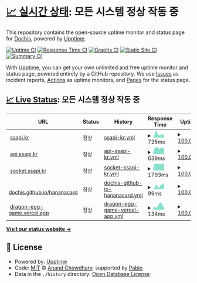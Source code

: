 # [📈 실시간 상태](https://DOCHIS.github.io/status): <!--live status--> **모든 시스템 정상 작동 중**

This repository contains the open-source uptime monitor and status page for [Dochis](http://dochis.net), powered by [Upptime](https://github.com/upptime/upptime).

[![Uptime CI](https://github.com/DOCHIS/status/workflows/Uptime%20CI/badge.svg)](https://github.com/DOCHIS/status/actions?query=workflow%3A%22Uptime+CI%22)
[![Response Time CI](https://github.com/DOCHIS/status/workflows/Response%20Time%20CI/badge.svg)](https://github.com/DOCHIS/status/actions?query=workflow%3A%22Response+Time+CI%22)
[![Graphs CI](https://github.com/DOCHIS/status/workflows/Graphs%20CI/badge.svg)](https://github.com/DOCHIS/status/actions?query=workflow%3A%22Graphs+CI%22)
[![Static Site CI](https://github.com/DOCHIS/status/workflows/Static%20Site%20CI/badge.svg)](https://github.com/DOCHIS/status/actions?query=workflow%3A%22Static+Site+CI%22)
[![Summary CI](https://github.com/DOCHIS/status/workflows/Summary%20CI/badge.svg)](https://github.com/DOCHIS/status/actions?query=workflow%3A%22Summary+CI%22)

With [Upptime](https://upptime.js.org), you can get your own unlimited and free uptime monitor and status page, powered entirely by a GitHub repository. We use [Issues](https://github.com/DOCHIS/status/issues) as incident reports, [Actions](https://github.com/DOCHIS/status/actions) as uptime monitors, and [Pages](https://DOCHIS.github.io/status) for the status page.

## [📈 Live Status](https://demo.upptime.js.org): <!--live status--> **모든 시스템 정상 작동 중**

<!--start: status pages-->
<!-- This summary is generated by Upptime (https://github.com/upptime/upptime) -->
<!-- Do not edit this manually, your changes will be overwritten -->
<!-- prettier-ignore -->
| URL | Status | History | Response Time | Uptime |
| --- | ------ | ------- | ------------- | ------ |
| <img alt="" src="https://icons.duckduckgo.com/ip3/ssapi.kr.ico" height="13"> [ssapi.kr](https://ssapi.kr/) | 정상 | [ssapi-kr.yml](https://github.com/DOCHIS/status/commits/HEAD/history/ssapi-kr.yml) | <details><summary><img alt="Response time graph" src="./graphs/ssapi-kr/response-time-week.png" height="20"> 725ms</summary><br><a href="https://DOCHIS.github.io/status/history/ssapi-kr"><img alt="Response time 905" src="https://img.shields.io/endpoint?url=https%3A%2F%2Fraw.githubusercontent.com%2FDOCHIS%2Fstatus%2FHEAD%2Fapi%2Fssapi-kr%2Fresponse-time.json"></a><br><a href="https://DOCHIS.github.io/status/history/ssapi-kr"><img alt="24-hour response time 483" src="https://img.shields.io/endpoint?url=https%3A%2F%2Fraw.githubusercontent.com%2FDOCHIS%2Fstatus%2FHEAD%2Fapi%2Fssapi-kr%2Fresponse-time-day.json"></a><br><a href="https://DOCHIS.github.io/status/history/ssapi-kr"><img alt="7-day response time 725" src="https://img.shields.io/endpoint?url=https%3A%2F%2Fraw.githubusercontent.com%2FDOCHIS%2Fstatus%2FHEAD%2Fapi%2Fssapi-kr%2Fresponse-time-week.json"></a><br><a href="https://DOCHIS.github.io/status/history/ssapi-kr"><img alt="30-day response time 1297" src="https://img.shields.io/endpoint?url=https%3A%2F%2Fraw.githubusercontent.com%2FDOCHIS%2Fstatus%2FHEAD%2Fapi%2Fssapi-kr%2Fresponse-time-month.json"></a><br><a href="https://DOCHIS.github.io/status/history/ssapi-kr"><img alt="1-year response time 905" src="https://img.shields.io/endpoint?url=https%3A%2F%2Fraw.githubusercontent.com%2FDOCHIS%2Fstatus%2FHEAD%2Fapi%2Fssapi-kr%2Fresponse-time-year.json"></a></details> | <details><summary><a href="https://DOCHIS.github.io/status/history/ssapi-kr">100.00%</a></summary><a href="https://DOCHIS.github.io/status/history/ssapi-kr"><img alt="All-time uptime 99.83%" src="https://img.shields.io/endpoint?url=https%3A%2F%2Fraw.githubusercontent.com%2FDOCHIS%2Fstatus%2FHEAD%2Fapi%2Fssapi-kr%2Fuptime.json"></a><br><a href="https://DOCHIS.github.io/status/history/ssapi-kr"><img alt="24-hour uptime 100.00%" src="https://img.shields.io/endpoint?url=https%3A%2F%2Fraw.githubusercontent.com%2FDOCHIS%2Fstatus%2FHEAD%2Fapi%2Fssapi-kr%2Fuptime-day.json"></a><br><a href="https://DOCHIS.github.io/status/history/ssapi-kr"><img alt="7-day uptime 100.00%" src="https://img.shields.io/endpoint?url=https%3A%2F%2Fraw.githubusercontent.com%2FDOCHIS%2Fstatus%2FHEAD%2Fapi%2Fssapi-kr%2Fuptime-week.json"></a><br><a href="https://DOCHIS.github.io/status/history/ssapi-kr"><img alt="30-day uptime 100.00%" src="https://img.shields.io/endpoint?url=https%3A%2F%2Fraw.githubusercontent.com%2FDOCHIS%2Fstatus%2FHEAD%2Fapi%2Fssapi-kr%2Fuptime-month.json"></a><br><a href="https://DOCHIS.github.io/status/history/ssapi-kr"><img alt="1-year uptime 99.83%" src="https://img.shields.io/endpoint?url=https%3A%2F%2Fraw.githubusercontent.com%2FDOCHIS%2Fstatus%2FHEAD%2Fapi%2Fssapi-kr%2Fuptime-year.json"></a></details>
| <img alt="" src="https://icons.duckduckgo.com/ip3/api.ssapi.kr.ico" height="13"> [api.ssapi.kr](http://api.ssapi.kr/status/database) | 정상 | [api-ssapi-kr.yml](https://github.com/DOCHIS/status/commits/HEAD/history/api-ssapi-kr.yml) | <details><summary><img alt="Response time graph" src="./graphs/api-ssapi-kr/response-time-week.png" height="20"> 639ms</summary><br><a href="https://DOCHIS.github.io/status/history/api-ssapi-kr"><img alt="Response time 819" src="https://img.shields.io/endpoint?url=https%3A%2F%2Fraw.githubusercontent.com%2FDOCHIS%2Fstatus%2FHEAD%2Fapi%2Fapi-ssapi-kr%2Fresponse-time.json"></a><br><a href="https://DOCHIS.github.io/status/history/api-ssapi-kr"><img alt="24-hour response time 503" src="https://img.shields.io/endpoint?url=https%3A%2F%2Fraw.githubusercontent.com%2FDOCHIS%2Fstatus%2FHEAD%2Fapi%2Fapi-ssapi-kr%2Fresponse-time-day.json"></a><br><a href="https://DOCHIS.github.io/status/history/api-ssapi-kr"><img alt="7-day response time 639" src="https://img.shields.io/endpoint?url=https%3A%2F%2Fraw.githubusercontent.com%2FDOCHIS%2Fstatus%2FHEAD%2Fapi%2Fapi-ssapi-kr%2Fresponse-time-week.json"></a><br><a href="https://DOCHIS.github.io/status/history/api-ssapi-kr"><img alt="30-day response time 1263" src="https://img.shields.io/endpoint?url=https%3A%2F%2Fraw.githubusercontent.com%2FDOCHIS%2Fstatus%2FHEAD%2Fapi%2Fapi-ssapi-kr%2Fresponse-time-month.json"></a><br><a href="https://DOCHIS.github.io/status/history/api-ssapi-kr"><img alt="1-year response time 819" src="https://img.shields.io/endpoint?url=https%3A%2F%2Fraw.githubusercontent.com%2FDOCHIS%2Fstatus%2FHEAD%2Fapi%2Fapi-ssapi-kr%2Fresponse-time-year.json"></a></details> | <details><summary><a href="https://DOCHIS.github.io/status/history/api-ssapi-kr">100.00%</a></summary><a href="https://DOCHIS.github.io/status/history/api-ssapi-kr"><img alt="All-time uptime 99.91%" src="https://img.shields.io/endpoint?url=https%3A%2F%2Fraw.githubusercontent.com%2FDOCHIS%2Fstatus%2FHEAD%2Fapi%2Fapi-ssapi-kr%2Fuptime.json"></a><br><a href="https://DOCHIS.github.io/status/history/api-ssapi-kr"><img alt="24-hour uptime 100.00%" src="https://img.shields.io/endpoint?url=https%3A%2F%2Fraw.githubusercontent.com%2FDOCHIS%2Fstatus%2FHEAD%2Fapi%2Fapi-ssapi-kr%2Fuptime-day.json"></a><br><a href="https://DOCHIS.github.io/status/history/api-ssapi-kr"><img alt="7-day uptime 100.00%" src="https://img.shields.io/endpoint?url=https%3A%2F%2Fraw.githubusercontent.com%2FDOCHIS%2Fstatus%2FHEAD%2Fapi%2Fapi-ssapi-kr%2Fuptime-week.json"></a><br><a href="https://DOCHIS.github.io/status/history/api-ssapi-kr"><img alt="30-day uptime 100.00%" src="https://img.shields.io/endpoint?url=https%3A%2F%2Fraw.githubusercontent.com%2FDOCHIS%2Fstatus%2FHEAD%2Fapi%2Fapi-ssapi-kr%2Fuptime-month.json"></a><br><a href="https://DOCHIS.github.io/status/history/api-ssapi-kr"><img alt="1-year uptime 99.91%" src="https://img.shields.io/endpoint?url=https%3A%2F%2Fraw.githubusercontent.com%2FDOCHIS%2Fstatus%2FHEAD%2Fapi%2Fapi-ssapi-kr%2Fuptime-year.json"></a></details>
| <img alt="" src="https://icons.duckduckgo.com/ip3/api.ssapi.kr.ico" height="13"> [socket.ssapi.kr](http://api.ssapi.kr/status/socket) | 정상 | [socket-ssapi-kr.yml](https://github.com/DOCHIS/status/commits/HEAD/history/socket-ssapi-kr.yml) | <details><summary><img alt="Response time graph" src="./graphs/socket-ssapi-kr/response-time-week.png" height="20"> 1793ms</summary><br><a href="https://DOCHIS.github.io/status/history/socket-ssapi-kr"><img alt="Response time 1119" src="https://img.shields.io/endpoint?url=https%3A%2F%2Fraw.githubusercontent.com%2FDOCHIS%2Fstatus%2FHEAD%2Fapi%2Fsocket-ssapi-kr%2Fresponse-time.json"></a><br><a href="https://DOCHIS.github.io/status/history/socket-ssapi-kr"><img alt="24-hour response time 1744" src="https://img.shields.io/endpoint?url=https%3A%2F%2Fraw.githubusercontent.com%2FDOCHIS%2Fstatus%2FHEAD%2Fapi%2Fsocket-ssapi-kr%2Fresponse-time-day.json"></a><br><a href="https://DOCHIS.github.io/status/history/socket-ssapi-kr"><img alt="7-day response time 1793" src="https://img.shields.io/endpoint?url=https%3A%2F%2Fraw.githubusercontent.com%2FDOCHIS%2Fstatus%2FHEAD%2Fapi%2Fsocket-ssapi-kr%2Fresponse-time-week.json"></a><br><a href="https://DOCHIS.github.io/status/history/socket-ssapi-kr"><img alt="30-day response time 1797" src="https://img.shields.io/endpoint?url=https%3A%2F%2Fraw.githubusercontent.com%2FDOCHIS%2Fstatus%2FHEAD%2Fapi%2Fsocket-ssapi-kr%2Fresponse-time-month.json"></a><br><a href="https://DOCHIS.github.io/status/history/socket-ssapi-kr"><img alt="1-year response time 1119" src="https://img.shields.io/endpoint?url=https%3A%2F%2Fraw.githubusercontent.com%2FDOCHIS%2Fstatus%2FHEAD%2Fapi%2Fsocket-ssapi-kr%2Fresponse-time-year.json"></a></details> | <details><summary><a href="https://DOCHIS.github.io/status/history/socket-ssapi-kr">100.00%</a></summary><a href="https://DOCHIS.github.io/status/history/socket-ssapi-kr"><img alt="All-time uptime 99.91%" src="https://img.shields.io/endpoint?url=https%3A%2F%2Fraw.githubusercontent.com%2FDOCHIS%2Fstatus%2FHEAD%2Fapi%2Fsocket-ssapi-kr%2Fuptime.json"></a><br><a href="https://DOCHIS.github.io/status/history/socket-ssapi-kr"><img alt="24-hour uptime 100.00%" src="https://img.shields.io/endpoint?url=https%3A%2F%2Fraw.githubusercontent.com%2FDOCHIS%2Fstatus%2FHEAD%2Fapi%2Fsocket-ssapi-kr%2Fuptime-day.json"></a><br><a href="https://DOCHIS.github.io/status/history/socket-ssapi-kr"><img alt="7-day uptime 100.00%" src="https://img.shields.io/endpoint?url=https%3A%2F%2Fraw.githubusercontent.com%2FDOCHIS%2Fstatus%2FHEAD%2Fapi%2Fsocket-ssapi-kr%2Fuptime-week.json"></a><br><a href="https://DOCHIS.github.io/status/history/socket-ssapi-kr"><img alt="30-day uptime 100.00%" src="https://img.shields.io/endpoint?url=https%3A%2F%2Fraw.githubusercontent.com%2FDOCHIS%2Fstatus%2FHEAD%2Fapi%2Fsocket-ssapi-kr%2Fuptime-month.json"></a><br><a href="https://DOCHIS.github.io/status/history/socket-ssapi-kr"><img alt="1-year uptime 99.91%" src="https://img.shields.io/endpoint?url=https%3A%2F%2Fraw.githubusercontent.com%2FDOCHIS%2Fstatus%2FHEAD%2Fapi%2Fsocket-ssapi-kr%2Fuptime-year.json"></a></details>
| <img alt="" src="https://icons.duckduckgo.com/ip3/dochis.github.io.ico" height="13"> [dochis.github.io/hananacard](https://dochis.github.io/hananacard) | 정상 | [dochis-github-io-hananacard.yml](https://github.com/DOCHIS/status/commits/HEAD/history/dochis-github-io-hananacard.yml) | <details><summary><img alt="Response time graph" src="./graphs/dochis-github-io-hananacard/response-time-week.png" height="20"> 99ms</summary><br><a href="https://DOCHIS.github.io/status/history/dochis-github-io-hananacard"><img alt="Response time 138" src="https://img.shields.io/endpoint?url=https%3A%2F%2Fraw.githubusercontent.com%2FDOCHIS%2Fstatus%2FHEAD%2Fapi%2Fdochis-github-io-hananacard%2Fresponse-time.json"></a><br><a href="https://DOCHIS.github.io/status/history/dochis-github-io-hananacard"><img alt="24-hour response time 182" src="https://img.shields.io/endpoint?url=https%3A%2F%2Fraw.githubusercontent.com%2FDOCHIS%2Fstatus%2FHEAD%2Fapi%2Fdochis-github-io-hananacard%2Fresponse-time-day.json"></a><br><a href="https://DOCHIS.github.io/status/history/dochis-github-io-hananacard"><img alt="7-day response time 99" src="https://img.shields.io/endpoint?url=https%3A%2F%2Fraw.githubusercontent.com%2FDOCHIS%2Fstatus%2FHEAD%2Fapi%2Fdochis-github-io-hananacard%2Fresponse-time-week.json"></a><br><a href="https://DOCHIS.github.io/status/history/dochis-github-io-hananacard"><img alt="30-day response time 243" src="https://img.shields.io/endpoint?url=https%3A%2F%2Fraw.githubusercontent.com%2FDOCHIS%2Fstatus%2FHEAD%2Fapi%2Fdochis-github-io-hananacard%2Fresponse-time-month.json"></a><br><a href="https://DOCHIS.github.io/status/history/dochis-github-io-hananacard"><img alt="1-year response time 138" src="https://img.shields.io/endpoint?url=https%3A%2F%2Fraw.githubusercontent.com%2FDOCHIS%2Fstatus%2FHEAD%2Fapi%2Fdochis-github-io-hananacard%2Fresponse-time-year.json"></a></details> | <details><summary><a href="https://DOCHIS.github.io/status/history/dochis-github-io-hananacard">100.00%</a></summary><a href="https://DOCHIS.github.io/status/history/dochis-github-io-hananacard"><img alt="All-time uptime 100.00%" src="https://img.shields.io/endpoint?url=https%3A%2F%2Fraw.githubusercontent.com%2FDOCHIS%2Fstatus%2FHEAD%2Fapi%2Fdochis-github-io-hananacard%2Fuptime.json"></a><br><a href="https://DOCHIS.github.io/status/history/dochis-github-io-hananacard"><img alt="24-hour uptime 100.00%" src="https://img.shields.io/endpoint?url=https%3A%2F%2Fraw.githubusercontent.com%2FDOCHIS%2Fstatus%2FHEAD%2Fapi%2Fdochis-github-io-hananacard%2Fuptime-day.json"></a><br><a href="https://DOCHIS.github.io/status/history/dochis-github-io-hananacard"><img alt="7-day uptime 100.00%" src="https://img.shields.io/endpoint?url=https%3A%2F%2Fraw.githubusercontent.com%2FDOCHIS%2Fstatus%2FHEAD%2Fapi%2Fdochis-github-io-hananacard%2Fuptime-week.json"></a><br><a href="https://DOCHIS.github.io/status/history/dochis-github-io-hananacard"><img alt="30-day uptime 100.00%" src="https://img.shields.io/endpoint?url=https%3A%2F%2Fraw.githubusercontent.com%2FDOCHIS%2Fstatus%2FHEAD%2Fapi%2Fdochis-github-io-hananacard%2Fuptime-month.json"></a><br><a href="https://DOCHIS.github.io/status/history/dochis-github-io-hananacard"><img alt="1-year uptime 100.00%" src="https://img.shields.io/endpoint?url=https%3A%2F%2Fraw.githubusercontent.com%2FDOCHIS%2Fstatus%2FHEAD%2Fapi%2Fdochis-github-io-hananacard%2Fuptime-year.json"></a></details>
| <img alt="" src="https://icons.duckduckgo.com/ip3/dragon-egg-game.vercel.app.ico" height="13"> [dragon-egg-game.vercel.app](https://dragon-egg-game.vercel.app) | 정상 | [dragon-egg-game-vercel-app.yml](https://github.com/DOCHIS/status/commits/HEAD/history/dragon-egg-game-vercel-app.yml) | <details><summary><img alt="Response time graph" src="./graphs/dragon-egg-game-vercel-app/response-time-week.png" height="20"> 134ms</summary><br><a href="https://DOCHIS.github.io/status/history/dragon-egg-game-vercel-app"><img alt="Response time 122" src="https://img.shields.io/endpoint?url=https%3A%2F%2Fraw.githubusercontent.com%2FDOCHIS%2Fstatus%2FHEAD%2Fapi%2Fdragon-egg-game-vercel-app%2Fresponse-time.json"></a><br><a href="https://DOCHIS.github.io/status/history/dragon-egg-game-vercel-app"><img alt="24-hour response time 69" src="https://img.shields.io/endpoint?url=https%3A%2F%2Fraw.githubusercontent.com%2FDOCHIS%2Fstatus%2FHEAD%2Fapi%2Fdragon-egg-game-vercel-app%2Fresponse-time-day.json"></a><br><a href="https://DOCHIS.github.io/status/history/dragon-egg-game-vercel-app"><img alt="7-day response time 134" src="https://img.shields.io/endpoint?url=https%3A%2F%2Fraw.githubusercontent.com%2FDOCHIS%2Fstatus%2FHEAD%2Fapi%2Fdragon-egg-game-vercel-app%2Fresponse-time-week.json"></a><br><a href="https://DOCHIS.github.io/status/history/dragon-egg-game-vercel-app"><img alt="30-day response time 143" src="https://img.shields.io/endpoint?url=https%3A%2F%2Fraw.githubusercontent.com%2FDOCHIS%2Fstatus%2FHEAD%2Fapi%2Fdragon-egg-game-vercel-app%2Fresponse-time-month.json"></a><br><a href="https://DOCHIS.github.io/status/history/dragon-egg-game-vercel-app"><img alt="1-year response time 122" src="https://img.shields.io/endpoint?url=https%3A%2F%2Fraw.githubusercontent.com%2FDOCHIS%2Fstatus%2FHEAD%2Fapi%2Fdragon-egg-game-vercel-app%2Fresponse-time-year.json"></a></details> | <details><summary><a href="https://DOCHIS.github.io/status/history/dragon-egg-game-vercel-app">100.00%</a></summary><a href="https://DOCHIS.github.io/status/history/dragon-egg-game-vercel-app"><img alt="All-time uptime 99.99%" src="https://img.shields.io/endpoint?url=https%3A%2F%2Fraw.githubusercontent.com%2FDOCHIS%2Fstatus%2FHEAD%2Fapi%2Fdragon-egg-game-vercel-app%2Fuptime.json"></a><br><a href="https://DOCHIS.github.io/status/history/dragon-egg-game-vercel-app"><img alt="24-hour uptime 100.00%" src="https://img.shields.io/endpoint?url=https%3A%2F%2Fraw.githubusercontent.com%2FDOCHIS%2Fstatus%2FHEAD%2Fapi%2Fdragon-egg-game-vercel-app%2Fuptime-day.json"></a><br><a href="https://DOCHIS.github.io/status/history/dragon-egg-game-vercel-app"><img alt="7-day uptime 100.00%" src="https://img.shields.io/endpoint?url=https%3A%2F%2Fraw.githubusercontent.com%2FDOCHIS%2Fstatus%2FHEAD%2Fapi%2Fdragon-egg-game-vercel-app%2Fuptime-week.json"></a><br><a href="https://DOCHIS.github.io/status/history/dragon-egg-game-vercel-app"><img alt="30-day uptime 100.00%" src="https://img.shields.io/endpoint?url=https%3A%2F%2Fraw.githubusercontent.com%2FDOCHIS%2Fstatus%2FHEAD%2Fapi%2Fdragon-egg-game-vercel-app%2Fuptime-month.json"></a><br><a href="https://DOCHIS.github.io/status/history/dragon-egg-game-vercel-app"><img alt="1-year uptime 99.99%" src="https://img.shields.io/endpoint?url=https%3A%2F%2Fraw.githubusercontent.com%2FDOCHIS%2Fstatus%2FHEAD%2Fapi%2Fdragon-egg-game-vercel-app%2Fuptime-year.json"></a></details>

<!--end: status pages-->

[**Visit our status website →**](https://DOCHIS.github.io/status)

## 📄 License

- Powered by: [Upptime](https://github.com/upptime/upptime)
- Code: [MIT](./LICENSE) © [Anand Chowdhary](https://anandchowdhary.com), supported by [Pabio](https://pabio.com)
- Data in the `./history` directory: [Open Database License](https://opendatacommons.org/licenses/odbl/1-0/)
